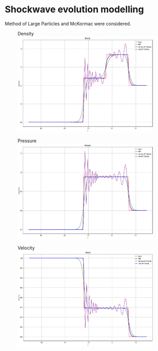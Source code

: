 # Shockwave evolution modelling

Method of Large Particles and McKormac were considered.

<figure>
  <figtitle>Density</figtitle>
  <img src="./Images/Density.png" width="800" height="300">
</figure>

<figure>
  <figtitle>Pressure</figtitle>
  <img src="./Images/Pressure.png" width="800" height="300">
</figure>

<figure>
  <figtitle>Velocity</figtitle>
  <img src="./Images/Velocity.png" width="800" height="300">
</figure>

